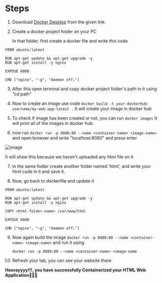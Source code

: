 # Steps
1. Download [Docker Desktop](https://www.docker.com/products/docker-desktop/) from the given link.

2. Create a docker project folder on your PC

      In that folder, first create a docker file and write this code
   
```
FROM ubuntu:latest

RUN apt-get update && apt-get upgrade -y
RUN apt-get install -y nginx

EXPOSE 8080

CMD ["nginx", "-g", "daemon off;"]
```

3. After this open terminal and copy docker project folder's path in it using "cd path"

4. Now to create an image use code 
      ``` docker build -t your-dockerhub-username/my-web-app:latest . ```
It will create your image in docker hub

5. To check if image has been created or not, you can run ```docker images```
      It will print all of the images in docker hub.

6. now run ```docker run -p 8080:80 --name <container-name> <image-name>``` and open browser and write "localhost:8080" and press enter 

![image](https://github.com/Utkarsh067/Docker-Projects-/assets/161854515/cc574cbd-0f7a-4a27-9f3c-42d25722a16b)

It will show this because we haven't uploaded any html file on it

7. In the same fodler create another folder named  'html', and write your html code in it and save it.

8. Now, go back to dockerfile and update it
```
FROM ubuntu:latest

RUN apt-get update && apt-get upgrade -y
RUN apt-get install -y nginx

COPY <html-folder-name> /var/www/html

EXPOSE 8080

CMD ["nginx", "-g", "daemon off;"]
```

9. Now again build the image ```docker run -p 8080:80 --name <container-name> <image-name>``` and run it using 
 
   ```docker run -p 8080:80 --name <container-name> <image-name```

10. Refresh your tab, you can see your website there


**Hoorayyyy!!!, you have successfully Containerized your HTML Web Application🎉🎉🎉**
